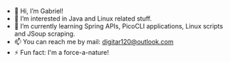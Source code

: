 - 👋 Hi, I’m Gabriel!
- 👀 I’m interested in Java and Linux related stuff.
- 🌱 I’m currently learning Spring APIs, PicoCLI applications, Linux scripts and JSoup scraping.
- 📫 You can reach me by mail: digitar120@outlook.com
- ⚡ Fun fact: I'm a force-a-nature!

<!---
digitar120/digitar120 is a ✨ special ✨ repository because its `README.md` (this file) appears on your GitHub profile.
You can click the Preview link to take a look at your changes.
--->
